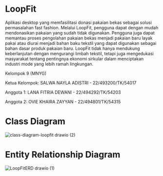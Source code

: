 # LoopFit

Aplikasi desktop yang memfasilitasi donasi pakaian bekas sebagai solusi permasalahan fast fashion. Melalui LoopFit, pengguna dapat dengan mudah mendonasikan pakaian yang sudah tidak digunakan. Pengguna juga dapat memantau proses pengolahan pakaian bekas menjadi pakaian baru layak pakai atau diurai menjadi bahan baku tekstil yang dapat digunakan sebagai bahan dasar produk pakaian baru. LoopFit tidak hanya mendukung keberlanjutan dengan mengurangi limbah tekstil, tetapi juga mengedukasi masyarakat tentang pentingnya ekonomi sirkular dalam menciptakan industri mode yang lebih ramah lingkungan.

Kelompok 9 (MNYG)

Ketua Kelompok: SALWA NAYLA ADISTRI - 22/493200/TK/54017

Anggota 1: LANA FITRIA DEWANI - 22/494292/TK/54203

Anggota 2: OVIE KHAIRA ZAYYAN - 22/494801/TK/54315

# Class Diagram

![class-diagram-loopfit drawio (2)](https://github.com/user-attachments/assets/fa764af7-ff98-474e-bf65-c5ffed636d4c)

# Entity Relationship Diagram

![LoopFitERD drawio (1)](https://github.com/user-attachments/assets/ea3e949a-00d6-409a-899f-a52809f6a573)
